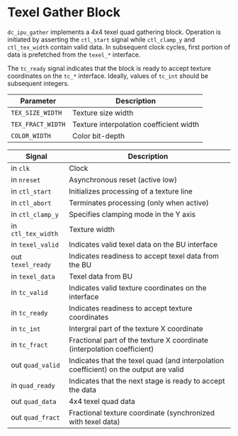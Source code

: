 # Texel Gather Block

`dc_ipu_gather` implements a 4x4 texel quad gathering block. Operation is initiated by
asserting the `ctl_start` signal while `ctl_clamp_y` and `ctl_tex_width` contain valid data.
In subsequent clock cycles, first portion of data is prefetched from the `texel_*` interface.

The `tc_ready` signal indicates that the block is ready to accept texture coordinates on the `tc_*`
interface. Ideally, values of `tc_int` should be subsequent integers.

|Parameter|Description|
|---------|-----------|
|`TEX_SIZE_WIDTH`|Texture size width|
|`TEX_FRACT_WIDTH`|Texture interpolation coefficient width|
|`COLOR_WIDTH`|Color bit-depth|

|Signal|Description|
|------|-----------|
|in `clk`|Clock|
|in `nreset`|Asynchronous reset (active low)|
|in `ctl_start`|Initializes processing of a texture line|
|in `ctl_abort`|Terminates processing (only when active)|
|in `ctl_clamp_y`|Specifies clamping mode in the Y axis|
|in `ctl_tex_width`|Texture width|
|in `texel_valid`|Indicates valid texel data on the BU interface|
|out `texel_ready`|Indicates readiness to accept texel data from the BU|
|in `texel_data`|Texel data from BU|
|in `tc_valid`|Indicates valid texture coordinates on the interface|
|in `tc_ready`|Indicates readiness to accept texture coordinates|
|in `tc_int`|Intergral part of the texture X coordinate|
|in `tc_fract`|Fractional part of the texture X coordinate (interpolation coefficient)|
|out `quad_valid`|Indicates that the texel quad (and interpolation coefficient) on the output are valid|
|in `quad_ready`|Indicates that the next stage is ready to accept the data|
|out `quad_data`|4x4 texel quad data|
|out `quad_fract`|Fractional texture coordinate (synchronized with texel data)|
